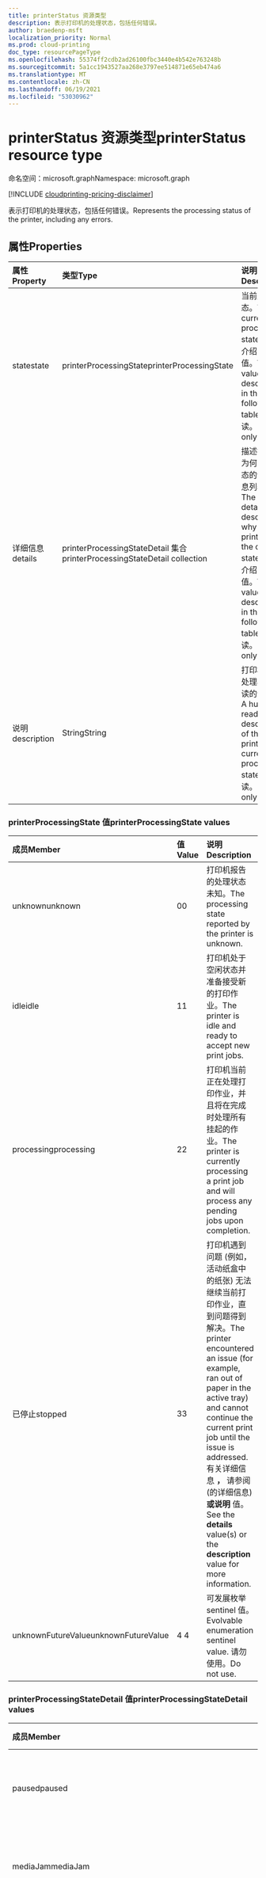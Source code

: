 ```yaml
---
title: printerStatus 资源类型
description: 表示打印机的处理状态，包括任何错误。
author: braedenp-msft
localization_priority: Normal
ms.prod: cloud-printing
doc_type: resourcePageType
ms.openlocfilehash: 55374ff2cdb2ad26100fbc3440e4b542e763248b
ms.sourcegitcommit: 5a1cc1943527aa268e3797ee514871e65eb474a6
ms.translationtype: MT
ms.contentlocale: zh-CN
ms.lasthandoff: 06/19/2021
ms.locfileid: "53030962"
---
```

# <a name="printerstatus-resource-type"></a><span data-ttu-id="c394b-103">printerStatus 资源类型</span><span class="sxs-lookup"><span data-stu-id="c394b-103">printerStatus resource type</span></span>

<span data-ttu-id="c394b-104">命名空间：microsoft.graph</span><span class="sxs-lookup"><span data-stu-id="c394b-104">Namespace: microsoft.graph</span></span>

[!INCLUDE [cloudprinting-pricing-disclaimer](../../includes/cloudprinting-pricing-disclaimer.md)]

<span data-ttu-id="c394b-105">表示打印机的处理状态，包括任何错误。</span><span class="sxs-lookup"><span data-stu-id="c394b-105">Represents the processing status of the printer, including any errors.</span></span>

## <a name="properties"></a><span data-ttu-id="c394b-106">属性</span><span class="sxs-lookup"><span data-stu-id="c394b-106">Properties</span></span>
|<span data-ttu-id="c394b-107">属性</span><span class="sxs-lookup"><span data-stu-id="c394b-107">Property</span></span>|<span data-ttu-id="c394b-108">类型</span><span class="sxs-lookup"><span data-stu-id="c394b-108">Type</span></span>|<span data-ttu-id="c394b-109">说明</span><span class="sxs-lookup"><span data-stu-id="c394b-109">Description</span></span>|
|:---|:---|:---|
|<span data-ttu-id="c394b-110">state</span><span class="sxs-lookup"><span data-stu-id="c394b-110">state</span></span>|<span data-ttu-id="c394b-111">printerProcessingState</span><span class="sxs-lookup"><span data-stu-id="c394b-111">printerProcessingState</span></span>|<span data-ttu-id="c394b-112">当前处理状态。</span><span class="sxs-lookup"><span data-stu-id="c394b-112">The current processing state.</span></span> <span data-ttu-id="c394b-113">下表介绍了有效值。</span><span class="sxs-lookup"><span data-stu-id="c394b-113">Valid values are described in the following table.</span></span> <span data-ttu-id="c394b-114">只读。</span><span class="sxs-lookup"><span data-stu-id="c394b-114">Read-only.</span></span>|
|<span data-ttu-id="c394b-115">详细信息</span><span class="sxs-lookup"><span data-stu-id="c394b-115">details</span></span>|<span data-ttu-id="c394b-116">printerProcessingStateDetail 集合</span><span class="sxs-lookup"><span data-stu-id="c394b-116">printerProcessingStateDetail collection</span></span>|<span data-ttu-id="c394b-117">描述打印机为何当前状态的详细信息列表。</span><span class="sxs-lookup"><span data-stu-id="c394b-117">The list of details describing why the printer is in the current state.</span></span> <span data-ttu-id="c394b-118">下表介绍了有效值。</span><span class="sxs-lookup"><span data-stu-id="c394b-118">Valid values are described in the following table.</span></span> <span data-ttu-id="c394b-119">只读。</span><span class="sxs-lookup"><span data-stu-id="c394b-119">Read-only.</span></span>|
|<span data-ttu-id="c394b-120">说明</span><span class="sxs-lookup"><span data-stu-id="c394b-120">description</span></span>|<span data-ttu-id="c394b-121">String</span><span class="sxs-lookup"><span data-stu-id="c394b-121">String</span></span>|<span data-ttu-id="c394b-122">打印机当前处理状态可读的说明。</span><span class="sxs-lookup"><span data-stu-id="c394b-122">A human-readable description of the printer's current processing state.</span></span> <span data-ttu-id="c394b-123">只读。</span><span class="sxs-lookup"><span data-stu-id="c394b-123">Read-only.</span></span>|

### <a name="printerprocessingstate-values"></a><span data-ttu-id="c394b-124">printerProcessingState 值</span><span class="sxs-lookup"><span data-stu-id="c394b-124">printerProcessingState values</span></span>

|<span data-ttu-id="c394b-125">成员</span><span class="sxs-lookup"><span data-stu-id="c394b-125">Member</span></span>|<span data-ttu-id="c394b-126">值</span><span class="sxs-lookup"><span data-stu-id="c394b-126">Value</span></span>|<span data-ttu-id="c394b-127">说明</span><span class="sxs-lookup"><span data-stu-id="c394b-127">Description</span></span>|
|:---|:---|:---|
|<span data-ttu-id="c394b-128">unknown</span><span class="sxs-lookup"><span data-stu-id="c394b-128">unknown</span></span>|<span data-ttu-id="c394b-129">0</span><span class="sxs-lookup"><span data-stu-id="c394b-129">0</span></span>|<span data-ttu-id="c394b-130">打印机报告的处理状态未知。</span><span class="sxs-lookup"><span data-stu-id="c394b-130">The processing state reported by the printer is unknown.</span></span>|
|<span data-ttu-id="c394b-131">idle</span><span class="sxs-lookup"><span data-stu-id="c394b-131">idle</span></span>|<span data-ttu-id="c394b-132">1</span><span class="sxs-lookup"><span data-stu-id="c394b-132">1</span></span>|<span data-ttu-id="c394b-133">打印机处于空闲状态并准备接受新的打印作业。</span><span class="sxs-lookup"><span data-stu-id="c394b-133">The printer is idle and ready to accept new print jobs.</span></span>|
|<span data-ttu-id="c394b-134">processing</span><span class="sxs-lookup"><span data-stu-id="c394b-134">processing</span></span>|<span data-ttu-id="c394b-135">2</span><span class="sxs-lookup"><span data-stu-id="c394b-135">2</span></span>|<span data-ttu-id="c394b-136">打印机当前正在处理打印作业，并且将在完成时处理所有挂起的作业。</span><span class="sxs-lookup"><span data-stu-id="c394b-136">The printer is currently processing a print job and will process any pending jobs upon completion.</span></span>|
|<span data-ttu-id="c394b-137">已停止</span><span class="sxs-lookup"><span data-stu-id="c394b-137">stopped</span></span>|<span data-ttu-id="c394b-138">3</span><span class="sxs-lookup"><span data-stu-id="c394b-138">3</span></span>|<span data-ttu-id="c394b-139">打印机遇到问题 (例如，活动纸盒中的纸张) 无法继续当前打印作业，直到问题得到解决。</span><span class="sxs-lookup"><span data-stu-id="c394b-139">The printer encountered an issue (for example, ran out of paper in the active tray) and cannot continue the current print job until the issue is addressed.</span></span> <span data-ttu-id="c394b-140">有关详细信息 **，** 请参阅 (的详细信息) **或说明** 值。</span><span class="sxs-lookup"><span data-stu-id="c394b-140">See the **details** value(s) or the **description** value for more information.</span></span>|
|<span data-ttu-id="c394b-141">unknownFutureValue</span><span class="sxs-lookup"><span data-stu-id="c394b-141">unknownFutureValue</span></span>|<span data-ttu-id="c394b-142">4 </span><span class="sxs-lookup"><span data-stu-id="c394b-142">4</span></span>|<span data-ttu-id="c394b-143">可发展枚举 sentinel 值。</span><span class="sxs-lookup"><span data-stu-id="c394b-143">Evolvable enumeration sentinel value.</span></span> <span data-ttu-id="c394b-144">请勿使用。</span><span class="sxs-lookup"><span data-stu-id="c394b-144">Do not use.</span></span>|

### <a name="printerprocessingstatedetail-values"></a><span data-ttu-id="c394b-145">printerProcessingStateDetail 值</span><span class="sxs-lookup"><span data-stu-id="c394b-145">printerProcessingStateDetail values</span></span>

|<span data-ttu-id="c394b-146">成员</span><span class="sxs-lookup"><span data-stu-id="c394b-146">Member</span></span>|<span data-ttu-id="c394b-147">值</span><span class="sxs-lookup"><span data-stu-id="c394b-147">Value</span></span>|<span data-ttu-id="c394b-148">说明</span><span class="sxs-lookup"><span data-stu-id="c394b-148">Description</span></span>|
|:---|:---|:---|
|<span data-ttu-id="c394b-149">paused</span><span class="sxs-lookup"><span data-stu-id="c394b-149">paused</span></span>|<span data-ttu-id="c394b-150">0</span><span class="sxs-lookup"><span data-stu-id="c394b-150">0</span></span>| <span data-ttu-id="c394b-151">正在进行的打印作业已暂停。</span><span class="sxs-lookup"><span data-stu-id="c394b-151">An ongoing print job was paused.</span></span>|
|<span data-ttu-id="c394b-152">mediaJam</span><span class="sxs-lookup"><span data-stu-id="c394b-152">mediaJam</span></span>|<span data-ttu-id="c394b-153">2</span><span class="sxs-lookup"><span data-stu-id="c394b-153">2</span></span>|<span data-ttu-id="c394b-154">一个或多个纸盒中的媒体被阻塞。</span><span class="sxs-lookup"><span data-stu-id="c394b-154">Media in one or more trays is jammed.</span></span>|
|<span data-ttu-id="c394b-155">mediaNeeded</span><span class="sxs-lookup"><span data-stu-id="c394b-155">mediaNeeded</span></span>|<span data-ttu-id="c394b-156">3</span><span class="sxs-lookup"><span data-stu-id="c394b-156">3</span></span>|<span data-ttu-id="c394b-157">需要替换当前使用的输入纸盒中的媒体，然后作业才能继续。</span><span class="sxs-lookup"><span data-stu-id="c394b-157">Media in the currently-used input tray needs to be replaced before the job can continue.</span></span>|
|<span data-ttu-id="c394b-158">mediaLow</span><span class="sxs-lookup"><span data-stu-id="c394b-158">mediaLow</span></span>|<span data-ttu-id="c394b-159">4 </span><span class="sxs-lookup"><span data-stu-id="c394b-159">4</span></span>|<span data-ttu-id="c394b-160">一个或多个纸盒中的媒体几乎耗尽。</span><span class="sxs-lookup"><span data-stu-id="c394b-160">Media in one or more trays is almost exhausted.</span></span>|
|<span data-ttu-id="c394b-161">mediaEmpty</span><span class="sxs-lookup"><span data-stu-id="c394b-161">mediaEmpty</span></span>|<span data-ttu-id="c394b-162">5 </span><span class="sxs-lookup"><span data-stu-id="c394b-162">5</span></span>|<span data-ttu-id="c394b-163">一个或多个纸盒中的媒体已耗尽。</span><span class="sxs-lookup"><span data-stu-id="c394b-163">Media in one or more trays is exhausted.</span></span>|
|<span data-ttu-id="c394b-164">coverOpen</span><span class="sxs-lookup"><span data-stu-id="c394b-164">coverOpen</span></span>|<span data-ttu-id="c394b-165">6 </span><span class="sxs-lookup"><span data-stu-id="c394b-165">6</span></span>|<span data-ttu-id="c394b-166">一个或多个覆盖已打开。</span><span class="sxs-lookup"><span data-stu-id="c394b-166">One or more covers are open.</span></span>|
|<span data-ttu-id="c394b-167">interlockOpen</span><span class="sxs-lookup"><span data-stu-id="c394b-167">interlockOpen</span></span>|<span data-ttu-id="c394b-168">7 </span><span class="sxs-lookup"><span data-stu-id="c394b-168">7</span></span>|<span data-ttu-id="c394b-169">一个或多个互锁设备已打开。</span><span class="sxs-lookup"><span data-stu-id="c394b-169">One or more interlock devices are open.</span></span>|
|<span data-ttu-id="c394b-170">outputTrayMissing</span><span class="sxs-lookup"><span data-stu-id="c394b-170">outputTrayMissing</span></span>|<span data-ttu-id="c394b-171">9 </span><span class="sxs-lookup"><span data-stu-id="c394b-171">9</span></span>|<span data-ttu-id="c394b-172">缺少一个或多个输出纸盒。</span><span class="sxs-lookup"><span data-stu-id="c394b-172">One or more output trays are missing.</span></span>|
|<span data-ttu-id="c394b-173">outputAreaFull</span><span class="sxs-lookup"><span data-stu-id="c394b-173">outputAreaFull</span></span>|<span data-ttu-id="c394b-174">10  </span><span class="sxs-lookup"><span data-stu-id="c394b-174">10</span></span>|<span data-ttu-id="c394b-175">一个或多个输出纸盒已满，无法接受更多媒体。</span><span class="sxs-lookup"><span data-stu-id="c394b-175">One or more output trays are full and cannot accept more media.</span></span>|
|<span data-ttu-id="c394b-176">markerSupplyLow</span><span class="sxs-lookup"><span data-stu-id="c394b-176">markerSupplyLow</span></span>|<span data-ttu-id="c394b-177">11</span><span class="sxs-lookup"><span data-stu-id="c394b-177">11</span></span>|<span data-ttu-id="c394b-178">一个或多个标记源 (，例如墨迹、颜色笔或功能区) 较低。</span><span class="sxs-lookup"><span data-stu-id="c394b-178">One or more marker sources (for example, ink, toner or ribbon) are low.</span></span>|
|<span data-ttu-id="c394b-179">markerSupplyEmpty</span><span class="sxs-lookup"><span data-stu-id="c394b-179">markerSupplyEmpty</span></span>|<span data-ttu-id="c394b-180">12 </span><span class="sxs-lookup"><span data-stu-id="c394b-180">12</span></span>|<span data-ttu-id="c394b-181">一个或多个标记源 (，例如墨迹、颜色笔或功能区) 已耗尽。</span><span class="sxs-lookup"><span data-stu-id="c394b-181">One or more marker sources (for example, ink, toner or ribbon) are exhausted.</span></span>|
|<span data-ttu-id="c394b-182">inputTrayMissing</span><span class="sxs-lookup"><span data-stu-id="c394b-182">inputTrayMissing</span></span>|<span data-ttu-id="c394b-183">13</span><span class="sxs-lookup"><span data-stu-id="c394b-183">13</span></span>|<span data-ttu-id="c394b-184">一个或多个输入纸盒不在设备中。</span><span class="sxs-lookup"><span data-stu-id="c394b-184">One or more input trays are not in the device.</span></span>|
|<span data-ttu-id="c394b-185">outputAreaAlmostFull</span><span class="sxs-lookup"><span data-stu-id="c394b-185">outputAreaAlmostFull</span></span>|<span data-ttu-id="c394b-186">14 </span><span class="sxs-lookup"><span data-stu-id="c394b-186">14</span></span>|<span data-ttu-id="c394b-187">一个或多个输出区域几乎已满， (纸盒、堆叠器、整理器) 。</span><span class="sxs-lookup"><span data-stu-id="c394b-187">One or more output area is almost full (for example, tray, stacker, collator).</span></span>|
|<span data-ttu-id="c394b-188">markerWasteAlmostFull</span><span class="sxs-lookup"><span data-stu-id="c394b-188">markerWasteAlmostFull</span></span>|<span data-ttu-id="c394b-189">15</span><span class="sxs-lookup"><span data-stu-id="c394b-189">15</span></span>|<span data-ttu-id="c394b-190">设备标记提供浪费接受几乎已满。</span><span class="sxs-lookup"><span data-stu-id="c394b-190">The device marker supply waste receptacle is almost full.</span></span>|
|<span data-ttu-id="c394b-191">markerWasteFull</span><span class="sxs-lookup"><span data-stu-id="c394b-191">markerWasteFull</span></span>|<span data-ttu-id="c394b-192">16 </span><span class="sxs-lookup"><span data-stu-id="c394b-192">16</span></span>|<span data-ttu-id="c394b-193">设备标记提供垃圾接受器已满。</span><span class="sxs-lookup"><span data-stu-id="c394b-193">The device marker supply waste receptacle is full.</span></span>|
|<span data-ttu-id="c394b-194">将overTemp</span><span class="sxs-lookup"><span data-stu-id="c394b-194">fuserOverTemp</span></span>|<span data-ttu-id="c394b-195">17 </span><span class="sxs-lookup"><span data-stu-id="c394b-195">17</span></span>|<span data-ttu-id="c394b-196">温度高于正常水平。</span><span class="sxs-lookup"><span data-stu-id="c394b-196">The fuser temperature is above normal.</span></span>|
|<span data-ttu-id="c394b-197">一些</span><span class="sxs-lookup"><span data-stu-id="c394b-197">fuserUnderTemp</span></span>|<span data-ttu-id="c394b-198">18 </span><span class="sxs-lookup"><span data-stu-id="c394b-198">18</span></span>|<span data-ttu-id="c394b-199">温度低于正常值。</span><span class="sxs-lookup"><span data-stu-id="c394b-199">The fuser temperature is below normal.</span></span>|
|<span data-ttu-id="c394b-200">other</span><span class="sxs-lookup"><span data-stu-id="c394b-200">other</span></span>|<span data-ttu-id="c394b-201">19</span><span class="sxs-lookup"><span data-stu-id="c394b-201">19</span></span>|<span data-ttu-id="c394b-202">其他原因不包括在其余原因中。</span><span class="sxs-lookup"><span data-stu-id="c394b-202">Any other reason that does not fall in rest of the reasons.</span></span>|
|<span data-ttu-id="c394b-203">无</span><span class="sxs-lookup"><span data-stu-id="c394b-203">none</span></span>|<span data-ttu-id="c394b-204">20</span><span class="sxs-lookup"><span data-stu-id="c394b-204">20</span></span>|<span data-ttu-id="c394b-205">无原因。</span><span class="sxs-lookup"><span data-stu-id="c394b-205">No reasons.</span></span>|
|<span data-ttu-id="c394b-206">movingToPaused</span><span class="sxs-lookup"><span data-stu-id="c394b-206">movingToPaused</span></span>|<span data-ttu-id="c394b-207"> 21</span><span class="sxs-lookup"><span data-stu-id="c394b-207">21</span></span>|<span data-ttu-id="c394b-208">有人使用"打印机"Pause-Printer打印机。</span><span class="sxs-lookup"><span data-stu-id="c394b-208">Someone paused the Printer using the Pause-Printer operation.</span></span>|
|<span data-ttu-id="c394b-209">shutdown</span><span class="sxs-lookup"><span data-stu-id="c394b-209">shutdown</span></span>|<span data-ttu-id="c394b-210">22</span><span class="sxs-lookup"><span data-stu-id="c394b-210">22</span></span>|<span data-ttu-id="c394b-211">某人从服务中删除了 Printer 对象，设备可能断电或实际移除。</span><span class="sxs-lookup"><span data-stu-id="c394b-211">Someone removed a Printer object from service, and the device may be powered down or physically removed.</span></span>|
|<span data-ttu-id="c394b-212">connectingToDevice</span><span class="sxs-lookup"><span data-stu-id="c394b-212">connectingToDevice</span></span>|<span data-ttu-id="c394b-213">23</span><span class="sxs-lookup"><span data-stu-id="c394b-213">23</span></span>|<span data-ttu-id="c394b-214">打印机正在连接到共享网络输出设备。</span><span class="sxs-lookup"><span data-stu-id="c394b-214">Printer is in the process of connecting to a shared network Output Device.</span></span>|
|<span data-ttu-id="c394b-215">timedOut</span><span class="sxs-lookup"><span data-stu-id="c394b-215">timedOut</span></span>|<span data-ttu-id="c394b-216">24</span><span class="sxs-lookup"><span data-stu-id="c394b-216">24</span></span>|<span data-ttu-id="c394b-217">服务器无法从输出设备获取响应。</span><span class="sxs-lookup"><span data-stu-id="c394b-217">The server was unable to get a response from the output device.</span></span>|
|<span data-ttu-id="c394b-218">stopping</span><span class="sxs-lookup"><span data-stu-id="c394b-218">stopping</span></span>|<span data-ttu-id="c394b-219">25</span><span class="sxs-lookup"><span data-stu-id="c394b-219">25</span></span>|<span data-ttu-id="c394b-220">Printer 对象正在停止设备。</span><span class="sxs-lookup"><span data-stu-id="c394b-220">The Printer object is in the process of stopping the device.</span></span>|
|<span data-ttu-id="c394b-221">stoppedPartially</span><span class="sxs-lookup"><span data-stu-id="c394b-221">stoppedPartially</span></span>|<span data-ttu-id="c394b-222">26</span><span class="sxs-lookup"><span data-stu-id="c394b-222">26</span></span>|<span data-ttu-id="c394b-223">一个或多个输出设备已停止。</span><span class="sxs-lookup"><span data-stu-id="c394b-223">One or more output devices are stopped.</span></span>|
|<span data-ttu-id="c394b-224">tonerLow</span><span class="sxs-lookup"><span data-stu-id="c394b-224">tonerLow</span></span>|<span data-ttu-id="c394b-225">27</span><span class="sxs-lookup"><span data-stu-id="c394b-225">27</span></span>|<span data-ttu-id="c394b-226">设备在 Toner 上较低。</span><span class="sxs-lookup"><span data-stu-id="c394b-226">The device is low on toner.</span></span>|
|<span data-ttu-id="c394b-227">tonerEmpty</span><span class="sxs-lookup"><span data-stu-id="c394b-227">tonerEmpty</span></span>|<span data-ttu-id="c394b-228">28</span><span class="sxs-lookup"><span data-stu-id="c394b-228">28</span></span>|<span data-ttu-id="c394b-229">设备已外出。</span><span class="sxs-lookup"><span data-stu-id="c394b-229">The device is out of toner.</span></span>|
|<span data-ttu-id="c394b-230">spoolAreaFull</span><span class="sxs-lookup"><span data-stu-id="c394b-230">spoolAreaFull</span></span>|<span data-ttu-id="c394b-231">29</span><span class="sxs-lookup"><span data-stu-id="c394b-231">29</span></span>|<span data-ttu-id="c394b-232">已达到分配给后台处理程序的持久性存储的限制。</span><span class="sxs-lookup"><span data-stu-id="c394b-232">The limit of persistent storage allocated for spooling has been reached.</span></span>|
|<span data-ttu-id="c394b-233">doorOpen</span><span class="sxs-lookup"><span data-stu-id="c394b-233">doorOpen</span></span>|<span data-ttu-id="c394b-234">30</span><span class="sxs-lookup"><span data-stu-id="c394b-234">30</span></span>|<span data-ttu-id="c394b-235">设备上一个或多个门已打开。</span><span class="sxs-lookup"><span data-stu-id="c394b-235">One or more doors on the device are open.</span></span>|
|<span data-ttu-id="c394b-236">opticalPhotoConductorNearEndOfLife</span><span class="sxs-lookup"><span data-stu-id="c394b-236">opticalPhotoConductorNearEndOfLife</span></span>|<span data-ttu-id="c394b-237">31</span><span class="sxs-lookup"><span data-stu-id="c394b-237">31</span></span>|<span data-ttu-id="c394b-238">光学照片的光学镜头即将结束。</span><span class="sxs-lookup"><span data-stu-id="c394b-238">The optical photo conductor is near end of life.</span></span>|
|<span data-ttu-id="c394b-239">opticalPhotoConductorLifeOver</span><span class="sxs-lookup"><span data-stu-id="c394b-239">opticalPhotoConductorLifeOver</span></span>|<span data-ttu-id="c394b-240">32</span><span class="sxs-lookup"><span data-stu-id="c394b-240">32</span></span>|<span data-ttu-id="c394b-241">光学照片的光学镜头不再起作用。</span><span class="sxs-lookup"><span data-stu-id="c394b-241">The optical photo conductor is no longer functioning.</span></span>|
|<span data-ttu-id="c394b-242">developerLow</span><span class="sxs-lookup"><span data-stu-id="c394b-242">developerLow</span></span>|<span data-ttu-id="c394b-243">33</span><span class="sxs-lookup"><span data-stu-id="c394b-243">33</span></span>|<span data-ttu-id="c394b-244">设备对开发人员影响较低。</span><span class="sxs-lookup"><span data-stu-id="c394b-244">The device is low on developer.</span></span>|
|<span data-ttu-id="c394b-245">developerEmpty</span><span class="sxs-lookup"><span data-stu-id="c394b-245">developerEmpty</span></span>|<span data-ttu-id="c394b-246">34</span><span class="sxs-lookup"><span data-stu-id="c394b-246">34</span></span>|<span data-ttu-id="c394b-247">设备不为开发人员使用。</span><span class="sxs-lookup"><span data-stu-id="c394b-247">The device is out of developer.</span></span>|
|<span data-ttu-id="c394b-248">interpreterResourceUnavailable</span><span class="sxs-lookup"><span data-stu-id="c394b-248">interpreterResourceUnavailable</span></span>|<span data-ttu-id="c394b-249">35</span><span class="sxs-lookup"><span data-stu-id="c394b-249">35</span></span>|<span data-ttu-id="c394b-250">解释器资源 (字体、窗体和) 。</span><span class="sxs-lookup"><span data-stu-id="c394b-250">An interpreter resource is unavailable (e.g. font, form).</span></span>|
|<span data-ttu-id="c394b-251">unknownFutureValue</span><span class="sxs-lookup"><span data-stu-id="c394b-251">unknownFutureValue</span></span>|<span data-ttu-id="c394b-252">36</span><span class="sxs-lookup"><span data-stu-id="c394b-252">36</span></span>|<span data-ttu-id="c394b-253">可发展枚举 sentinel 值。</span><span class="sxs-lookup"><span data-stu-id="c394b-253">Evolvable enumeration sentinel value.</span></span> <span data-ttu-id="c394b-254">请勿使用。</span><span class="sxs-lookup"><span data-stu-id="c394b-254">Do not use.</span></span>|

## <a name="relationships"></a><span data-ttu-id="c394b-255">关系</span><span class="sxs-lookup"><span data-stu-id="c394b-255">Relationships</span></span>
<span data-ttu-id="c394b-256">无。</span><span class="sxs-lookup"><span data-stu-id="c394b-256">None.</span></span>

## <a name="json-representation"></a><span data-ttu-id="c394b-257">JSON 表示形式</span><span class="sxs-lookup"><span data-stu-id="c394b-257">JSON representation</span></span>
<span data-ttu-id="c394b-258">下面是资源的 JSON 表示形式。</span><span class="sxs-lookup"><span data-stu-id="c394b-258">The following is a JSON representation of the resource.</span></span>
<!-- {
  "blockType": "resource",
  "@odata.type": "microsoft.graph.printerStatus"
}
-->
``` json
{
  "@odata.type": "#microsoft.graph.printerStatus",
  "state": "String",
  "details": [
    "String"
  ],
  "description": "String"
}
```

